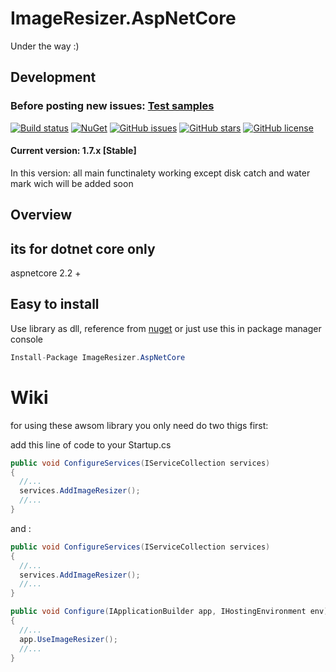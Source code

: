 # ImageResizer.AspNetCore
Under the way :)

## Development 

### Before posting new issues: [Test samples](https://github.com/keyone2693/ImageResizer.AspNetCore/tree/master/TestExample)


[![Build status](https://img.shields.io/appveyor/ci/keyone2693/imageresizer-aspnetcore.svg)](https://ci.appveyor.com/project/keyone2693/imageresizer-aspnetcore)
[![NuGet](https://img.shields.io/nuget/v/ImageResizer.AspNetCore.svg)](https://www.nuget.org/packages/ImageResizer.AspNetCore/)
[![GitHub issues](https://img.shields.io/github/issues/keyone2693/ImageResizer.AspNetCore.svg?maxAge=25920?style=plastic)](https://github.com/keyone2693/ImageResizer.AspNetCore/issues)
[![GitHub stars](https://img.shields.io/github/stars/keyone2693/ImageResizer.AspNetCore.svg?maxAge=25920?style=plastic)](https://github.com/keyone2693/ImageResizer.AspNetCore/stargazers)
[![GitHub license](https://img.shields.io/github/license/keyone2693/ImageResizer.AspNetCore.svg?maxAge=25920?style=plastic)](https://github.com/keyone2693/ImageResizer.AspNetCore/blob/master/LICENSE)

#### Current version: 1.7.x [Stable]
In this version:
all main functinalety working
except disk catch and water mark wich will be added soon

## Overview

## its for dotnet core only
aspnetcore 2.2 +

## Easy to install
Use library as dll, reference from [nuget](https://www.nuget.org/packages/ImageResizer.AspNetCore/)
or just use this in package manager console
```c#
Install-Package ImageResizer.AspNetCore
```
# Wiki

for using these awsom library you only need do two thigs
first:

add this line of code to your Startup.cs

```c#
public void ConfigureServices(IServiceCollection services)
{
  //...
  services.AddImageResizer();
  //...
}
```

and :


```c#
public void ConfigureServices(IServiceCollection services)
{
  //...
  services.AddImageResizer();
  //...
}
```
```c#
public void Configure(IApplicationBuilder app, IHostingEnvironment env)
{
  //...
  app.UseImageResizer();
  //...
}
```
